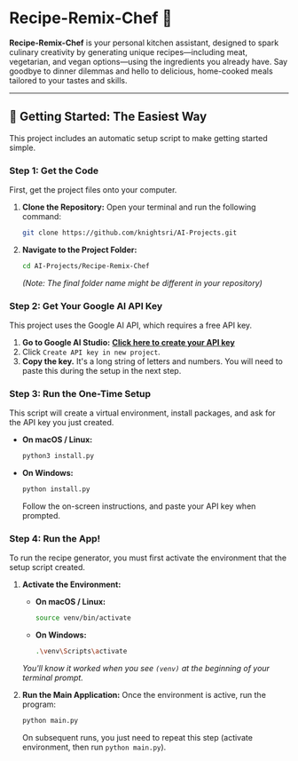 # Recipe-Remix-Chef 🍳

**Recipe-Remix-Chef** is your personal kitchen assistant, designed to spark culinary creativity by generating unique recipes—including meat, vegetarian, and vegan options—using the ingredients you already have. Say goodbye to dinner dilemmas and hello to delicious, home-cooked meals tailored to your tastes and skills.

---

## 🚀 Getting Started: The Easiest Way

This project includes an automatic setup script to make getting started simple.

### **Step 1: Get the Code**

First, get the project files onto your computer.

1.  **Clone the Repository:**
    Open your terminal and run the following command:
    ```bash
    git clone https://github.com/knightsri/AI-Projects.git
    ```

2.  **Navigate to the Project Folder:**
    ```bash
    cd AI-Projects/Recipe-Remix-Chef
    ```
    *(Note: The final folder name might be different in your repository)*

### **Step 2: Get Your Google AI API Key**

This project uses the Google AI API, which requires a free API key.

1.  **Go to Google AI Studio:** [**Click here to create your API key**](https://aistudio.google.com/app/apikey)
2.  Click `Create API key in new project`.
3.  **Copy the key.** It's a long string of letters and numbers. You will need to paste this during the setup in the next step.

### **Step 3: Run the One-Time Setup**

This script will create a virtual environment, install packages, and ask for the API key you just created.

* **On macOS / Linux:**
    ```bash
    python3 install.py
    ```

* **On Windows:**
    ```bash
    python install.py
    ```
    Follow the on-screen instructions, and paste your API key when prompted.

### **Step 4: Run the App!**

To run the recipe generator, you must first activate the environment that the setup script created.

1.  **Activate the Environment:**
    * **On macOS / Linux:**
        ```bash
        source venv/bin/activate
        ```
    * **On Windows:**
        ```bash
        .\venv\Scripts\activate
        ```
    *You'll know it worked when you see `(venv)` at the beginning of your terminal prompt.*

2.  **Run the Main Application:**
    Once the environment is active, run the program:
    ```bash
    python main.py
    ```
    On subsequent runs, you just need to repeat this step (activate environment, then run `python main.py`).